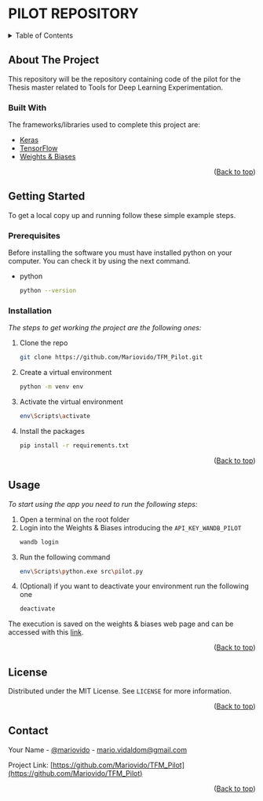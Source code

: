 # PILOT REPOSITORY

<!-- TABLE OF CONTENTS -->
<details>
  <summary>Table of Contents</summary>
  <ol>
    <li>
      <a href="#about-the-project">About The Project</a>
      <ul>
        <li><a href="#built-with">Built With</a></li>
      </ul>
    </li>
    <li>
      <a href="#getting-started">Getting Started</a>
      <ul>
        <li><a href="#prerequisites">Prerequisites</a></li>
        <li><a href="#installation">Installation</a></li>
      </ul>
    </li>
    <li><a href="#usage">Usage</a></li>
    <li><a href="#license">License</a></li>
    <li><a href="#contact">Contact</a></li>
  </ol>
</details>

<!-- ABOUT THE PROJECT -->

## About The Project

This repository will be the repository containing code of the pilot for the Thesis master related to Tools for Deep Learning Experimentation.

<!-- The main functionality of this app is to make easier deleting mails from your inbox. Currently, only works for `Gmail` mails but in the future we plan to make it for other types of mails. -->

### Built With

The frameworks/libraries used to complete this project are:

- [Keras](https://keras.io/)
- [TensorFlow](https://www.tensorflow.org/)
- [Weights & Biases](https://wandb.ai/)

<p align="right">(<a href="#pilot-repository">Back to top</a>)</p>

<!-- GETTING STARTED -->

## Getting Started

To get a local copy up and running follow these simple example steps.

### Prerequisites

Before installing the software you must have installed python on your computer. You can check it by using the next command.

- python
  ```sh
  python --version
  ```

### Installation

_The steps to get working the project are the following ones:_

1. Clone the repo
   ```sh
   git clone https://github.com/Mariovido/TFM_Pilot.git
   ```
2. Create a virtual environment
   ```sh
   python -m venv env
   ```
3. Activate the virtual environment
   ```sh
   env\Scripts\activate
   ```
4. Install the packages
   ```sh
   pip install -r requirements.txt
   ```

<p align="right">(<a href="#pilot-repository">Back to top</a>)</p>

<!-- USAGE EXAMPLES -->

## Usage

_To start using the app you need to run the following steps:_

1. Open a terminal on the root folder
2. Login into the Weights & Biases introducing the `API_KEY_WANDB_PILOT`
   ```sh
   wandb login
   ```
3. Run the following command
   ```sh
   env\Scripts\python.exe src\pilot.py
   ```
4. (Optional) if you want to deactivate your environment run the following one
   ```sh
   deactivate
   ```

The execution is saved on the weights & biases web page and can be accessed with this [link](https://wandb.ai/tfm2023/projects).

<p align="right">(<a href="#pilot-repository">Back to top</a>)</p>

<!-- LICENSE -->

## License

Distributed under the MIT License. See `LICENSE` for more information.

<p align="right">(<a href="#pilot-repository">Back to top</a>)</p>

<!-- CONTACT -->

## Contact

Your Name - [@mariovido](https://github.com/Mariovido) - mario.vidaldom@gmail.com

Project Link: [https://github.com/Mariovido/TFM_Pilot](https://github.com/Mariovido/TFM_Pilot)

<p align="right">(<a href="#pilot-repository">Back to top</a>)</p>